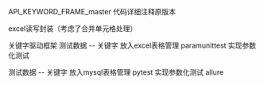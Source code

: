 API_KEYWORD_FRAME_master 代码详细注释原版本

excel读写封装（考虑了合并单元格处理）

关键字驱动框架
测试数据 -- 关键字 放入excel表格管理
paramunittest 实现参数化测试

测试数据 -- 关键字 放入mysql表格管理
pytest 实现参数化测试  allure
